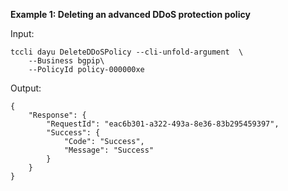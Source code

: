 **Example 1: Deleting an advanced DDoS protection policy**



Input: 

```
tccli dayu DeleteDDoSPolicy --cli-unfold-argument  \
    --Business bgpip\
    --PolicyId policy-000000xe
```

Output: 
```
{
    "Response": {
        "RequestId": "eac6b301-a322-493a-8e36-83b295459397",
        "Success": {
            "Code": "Success",
            "Message": "Success"
        }
    }
}
```

